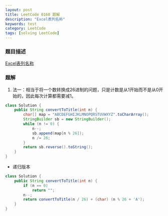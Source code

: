 ```yaml
---
layout: post
title: LeetCode 0168 题解
description: "Excel表列名称"
keywords: test
category: LeetCode
tags: [solving LeetCode]
---
```


### 题目描述
[Excel表列名称](https://leetcode-cn.com/problems/excel-sheet-column-title/)

### 题解
1. 法一：相当于将一个数转换成26进制的问题，只是计数是从1开始而不是从0开始的，因此每次计算都需要减1。
```java
class Solution {
    public String convertToTitle(int n) {
        char[] map = "ABCDEFGHIJKLMNOPQRSTUVWXYZ".toCharArray();
        StringBuilder sb = new StringBuilder();
        while (n != 0) {
            n--;
            sb.append(map[n % 26]);
            n /= 26;
        }
        return sb.reverse().toString();
    }
}
```
* 递归版本
```java
class Solution {
    public String convertToTitle(int n) {
        if (n == 0)
            return "";
        n--;
        return convertToTitle(n / 26) + (char) (n % 26 + 'A');
    }
}
```